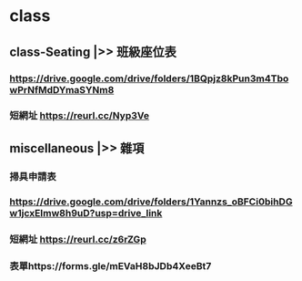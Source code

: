 # class

## class-Seating |>> 班級座位表
### https://drive.google.com/drive/folders/1BQpjz8kPun3m4TbowPrNfMdDYmaSYNm8
### 短網址 https://reurl.cc/Nyp3Ve
## miscellaneous |>> 雜項

### 掃具申請表
### https://drive.google.com/drive/folders/1Yannzs_oBFCi0bihDGw1jcxEImw8h9uD?usp=drive_link
### 短網址 https://reurl.cc/z6rZGp
### 表單https://forms.gle/mEVaH8bJDb4XeeBt7